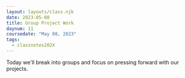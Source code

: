 ```yaml
---
layout: layouts/class.njk
date: 2023-05-08
title: Group Project Work
daynum: 11
coursedate: "May 08, 2023"
tags:
  - classnotes202X
---
```


Today we'll break into groups and focus on pressing forward with our projects.

